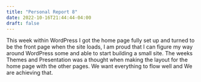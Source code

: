 ```yaml
---
title: "Personal Report 8"
date: 2022-10-16T21:44:44-04:00
draft: false
---
```


This week within WordPress I got the home page fully set up and turned to be the front page when the site loads, I am proud that I can figure my way around WordPress some and able to start building a small site. The weeks Themes and Presentation was a thought when making the layout for the home page with the other pages. We want everything to flow well and We are achieving that.
